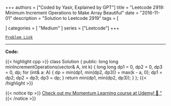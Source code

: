 
+++
authors = ["Coded by Yasir, Explained by GPT"]
title = "Leetcode 2919: Minimum Increment Operations to Make Array Beautiful"
date = "2016-11-01"
description = "Solution to Leetcode 2919"
tags = [
    
]
categories = [
    "Medium"
]
series = ["Leetcode"]
+++



[`Problem Link`](https://leetcode.com/problems/minimum-increment-operations-to-make-array-beautiful/description/)

---

**Code:**

{{< highlight cpp >}}
class Solution {
public:
    long long minIncrementOperations(vector<int>& A, int k) {
        long long dp1 = 0, dp2 = 0, dp3 = 0, dp;
        for (int& a: A) {
            dp = min(dp1, min(dp2, dp3)) + max(k - a, 0);
            dp1 = dp2;
            dp2 = dp3;
            dp3 = dp;
        }
        return min(dp1, min(dp2, dp3));
    }
};
{{< /highlight >}}



{{< notice tip >}}
[Check out my Momentum Learning course at Udemy! 🚀 "](https://www.udemy.com/course/blind-75-the-data-structures-and-algorithms-essentials/)
{{< /notice >}}

